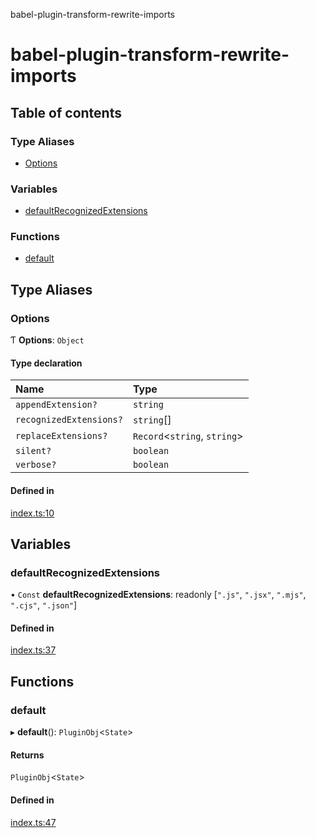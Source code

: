 babel-plugin-transform-rewrite-imports

# babel-plugin-transform-rewrite-imports

## Table of contents

### Type Aliases

- [Options](README.md#options)

### Variables

- [defaultRecognizedExtensions](README.md#defaultrecognizedextensions)

### Functions

- [default](README.md#default)

## Type Aliases

### Options

Ƭ **Options**: `Object`

#### Type declaration

| Name | Type |
| :------ | :------ |
| `appendExtension?` | `string` |
| `recognizedExtensions?` | `string`[] |
| `replaceExtensions?` | `Record`<`string`, `string`\> |
| `silent?` | `boolean` |
| `verbose?` | `boolean` |

#### Defined in

[index.ts:10](https://github.com/Xunnamius/babel-plugin-transform-rewrite-imports/blob/9fb052d/src/index.ts#L10)

## Variables

### defaultRecognizedExtensions

• `Const` **defaultRecognizedExtensions**: readonly [``".js"``, ``".jsx"``, ``".mjs"``, ``".cjs"``, ``".json"``]

#### Defined in

[index.ts:37](https://github.com/Xunnamius/babel-plugin-transform-rewrite-imports/blob/9fb052d/src/index.ts#L37)

## Functions

### default

▸ **default**(): `PluginObj`<`State`\>

#### Returns

`PluginObj`<`State`\>

#### Defined in

[index.ts:47](https://github.com/Xunnamius/babel-plugin-transform-rewrite-imports/blob/9fb052d/src/index.ts#L47)
